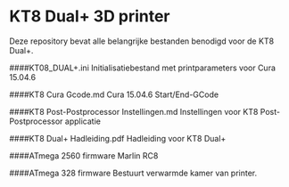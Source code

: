 # KT8 Dual+ 3D printer
Deze repository bevat alle belangrijke bestanden benodigd voor de KT8 Dual+.

####KT08_DUAL+.ini
Initialisatiebestand met printparameters voor Cura 15.04.6

####KT8 Cura Gcode.md
Cura 15.04.6 Start/End-GCode

####KT8 Post-Postprocessor Instellingen.md
Instellingen voor KT8 Post-Postprocessor applicatie

####KT8 Dual+ Hadleiding.pdf
Hadleiding voor KT8 Dual+ 

####ATmega 2560 firmware
Marlin RC8

####ATmega 328 firmware 
Bestuurt verwarmde kamer van printer.
